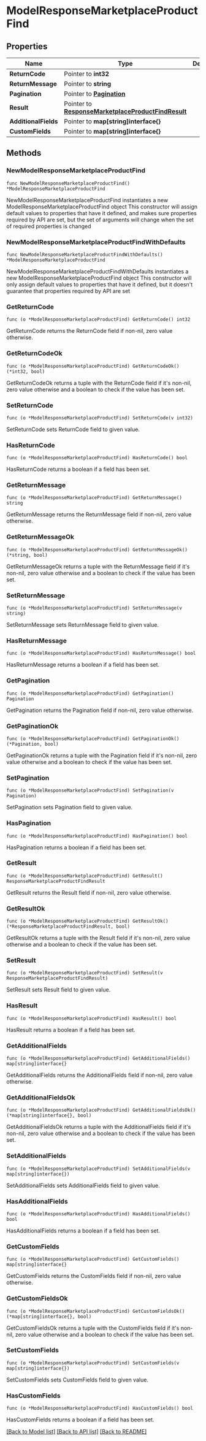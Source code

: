 # ModelResponseMarketplaceProductFind

## Properties

Name | Type | Description | Notes
------------ | ------------- | ------------- | -------------
**ReturnCode** | Pointer to **int32** |  | [optional] 
**ReturnMessage** | Pointer to **string** |  | [optional] 
**Pagination** | Pointer to [**Pagination**](Pagination.md) |  | [optional] 
**Result** | Pointer to [**ResponseMarketplaceProductFindResult**](ResponseMarketplaceProductFindResult.md) |  | [optional] 
**AdditionalFields** | Pointer to **map[string]interface{}** |  | [optional] 
**CustomFields** | Pointer to **map[string]interface{}** |  | [optional] 

## Methods

### NewModelResponseMarketplaceProductFind

`func NewModelResponseMarketplaceProductFind() *ModelResponseMarketplaceProductFind`

NewModelResponseMarketplaceProductFind instantiates a new ModelResponseMarketplaceProductFind object
This constructor will assign default values to properties that have it defined,
and makes sure properties required by API are set, but the set of arguments
will change when the set of required properties is changed

### NewModelResponseMarketplaceProductFindWithDefaults

`func NewModelResponseMarketplaceProductFindWithDefaults() *ModelResponseMarketplaceProductFind`

NewModelResponseMarketplaceProductFindWithDefaults instantiates a new ModelResponseMarketplaceProductFind object
This constructor will only assign default values to properties that have it defined,
but it doesn't guarantee that properties required by API are set

### GetReturnCode

`func (o *ModelResponseMarketplaceProductFind) GetReturnCode() int32`

GetReturnCode returns the ReturnCode field if non-nil, zero value otherwise.

### GetReturnCodeOk

`func (o *ModelResponseMarketplaceProductFind) GetReturnCodeOk() (*int32, bool)`

GetReturnCodeOk returns a tuple with the ReturnCode field if it's non-nil, zero value otherwise
and a boolean to check if the value has been set.

### SetReturnCode

`func (o *ModelResponseMarketplaceProductFind) SetReturnCode(v int32)`

SetReturnCode sets ReturnCode field to given value.

### HasReturnCode

`func (o *ModelResponseMarketplaceProductFind) HasReturnCode() bool`

HasReturnCode returns a boolean if a field has been set.

### GetReturnMessage

`func (o *ModelResponseMarketplaceProductFind) GetReturnMessage() string`

GetReturnMessage returns the ReturnMessage field if non-nil, zero value otherwise.

### GetReturnMessageOk

`func (o *ModelResponseMarketplaceProductFind) GetReturnMessageOk() (*string, bool)`

GetReturnMessageOk returns a tuple with the ReturnMessage field if it's non-nil, zero value otherwise
and a boolean to check if the value has been set.

### SetReturnMessage

`func (o *ModelResponseMarketplaceProductFind) SetReturnMessage(v string)`

SetReturnMessage sets ReturnMessage field to given value.

### HasReturnMessage

`func (o *ModelResponseMarketplaceProductFind) HasReturnMessage() bool`

HasReturnMessage returns a boolean if a field has been set.

### GetPagination

`func (o *ModelResponseMarketplaceProductFind) GetPagination() Pagination`

GetPagination returns the Pagination field if non-nil, zero value otherwise.

### GetPaginationOk

`func (o *ModelResponseMarketplaceProductFind) GetPaginationOk() (*Pagination, bool)`

GetPaginationOk returns a tuple with the Pagination field if it's non-nil, zero value otherwise
and a boolean to check if the value has been set.

### SetPagination

`func (o *ModelResponseMarketplaceProductFind) SetPagination(v Pagination)`

SetPagination sets Pagination field to given value.

### HasPagination

`func (o *ModelResponseMarketplaceProductFind) HasPagination() bool`

HasPagination returns a boolean if a field has been set.

### GetResult

`func (o *ModelResponseMarketplaceProductFind) GetResult() ResponseMarketplaceProductFindResult`

GetResult returns the Result field if non-nil, zero value otherwise.

### GetResultOk

`func (o *ModelResponseMarketplaceProductFind) GetResultOk() (*ResponseMarketplaceProductFindResult, bool)`

GetResultOk returns a tuple with the Result field if it's non-nil, zero value otherwise
and a boolean to check if the value has been set.

### SetResult

`func (o *ModelResponseMarketplaceProductFind) SetResult(v ResponseMarketplaceProductFindResult)`

SetResult sets Result field to given value.

### HasResult

`func (o *ModelResponseMarketplaceProductFind) HasResult() bool`

HasResult returns a boolean if a field has been set.

### GetAdditionalFields

`func (o *ModelResponseMarketplaceProductFind) GetAdditionalFields() map[string]interface{}`

GetAdditionalFields returns the AdditionalFields field if non-nil, zero value otherwise.

### GetAdditionalFieldsOk

`func (o *ModelResponseMarketplaceProductFind) GetAdditionalFieldsOk() (*map[string]interface{}, bool)`

GetAdditionalFieldsOk returns a tuple with the AdditionalFields field if it's non-nil, zero value otherwise
and a boolean to check if the value has been set.

### SetAdditionalFields

`func (o *ModelResponseMarketplaceProductFind) SetAdditionalFields(v map[string]interface{})`

SetAdditionalFields sets AdditionalFields field to given value.

### HasAdditionalFields

`func (o *ModelResponseMarketplaceProductFind) HasAdditionalFields() bool`

HasAdditionalFields returns a boolean if a field has been set.

### GetCustomFields

`func (o *ModelResponseMarketplaceProductFind) GetCustomFields() map[string]interface{}`

GetCustomFields returns the CustomFields field if non-nil, zero value otherwise.

### GetCustomFieldsOk

`func (o *ModelResponseMarketplaceProductFind) GetCustomFieldsOk() (*map[string]interface{}, bool)`

GetCustomFieldsOk returns a tuple with the CustomFields field if it's non-nil, zero value otherwise
and a boolean to check if the value has been set.

### SetCustomFields

`func (o *ModelResponseMarketplaceProductFind) SetCustomFields(v map[string]interface{})`

SetCustomFields sets CustomFields field to given value.

### HasCustomFields

`func (o *ModelResponseMarketplaceProductFind) HasCustomFields() bool`

HasCustomFields returns a boolean if a field has been set.


[[Back to Model list]](../README.md#documentation-for-models) [[Back to API list]](../README.md#documentation-for-api-endpoints) [[Back to README]](../README.md)


